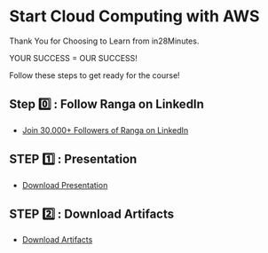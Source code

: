 # Start Cloud Computing with AWS

Thank You for Choosing to Learn from in28Minutes.

YOUR SUCCESS = OUR SUCCESS!

Follow these steps to get ready for the course!

## Step 0️⃣ : Follow Ranga on LinkedIn

- [Join 30,000+ Followers of Ranga on LinkedIn](https://links.in28minutes.com/lin)

## STEP 1️⃣ : Presentation

- [Download Presentation](https://github.com/in28minutes/course-material/raw/main/20-start-cloud-computing-with-aws/Course-Presentation-Cloud-Computing-with-AWS.pdf)

## STEP 2️⃣ : Download Artifacts

- [Download Artifacts](https://github.com/in28minutes/course-material/raw/main/20-start-cloud-computing-with-aws/course-downloads.zip)
